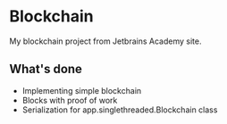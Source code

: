 # Blockchain
My blockchain project from Jetbrains Academy site.


## What's done
* Implementing simple blockchain
* Blocks with proof of work
* Serialization for app.singlethreaded.Blockchain class
